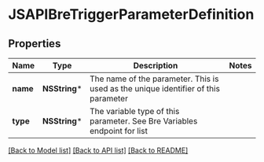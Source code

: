# JSAPIBreTriggerParameterDefinition

## Properties
Name | Type | Description | Notes
------------ | ------------- | ------------- | -------------
**name** | **NSString*** | The name of the parameter. This is used as the unique identifier of this parameter | 
**type** | **NSString*** | The variable type of this parameter. See Bre Variables endpoint for list | 

[[Back to Model list]](../README.md#documentation-for-models) [[Back to API list]](../README.md#documentation-for-api-endpoints) [[Back to README]](../README.md)



